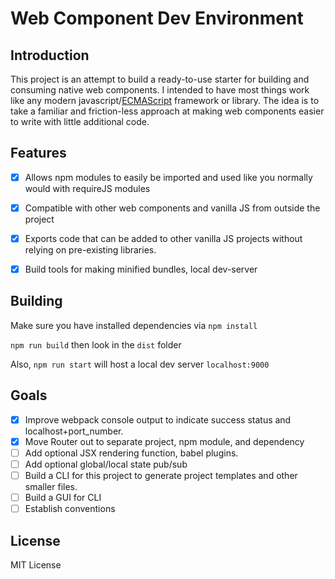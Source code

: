# Web Component Dev Environment
## Introduction

This project is an attempt to build a ready-to-use starter for building and consuming native web components. 
I intended to have most things work like any modern javascript/[ECMAScript] framework or library. The idea is to take a familiar and friction-less approach at making web components easier to write with little additional code.

## Features
 - [x] Allows npm modules to easily be imported and used like you normally would with requireJS modules
 - [x] Compatible with other web components and vanilla JS from outside the project
 - [x] Exports code that can be added to other vanilla JS projects without relying on pre-existing libraries.
 - [x] Build tools for making minified bundles, local dev-server


## Building
Make sure you have installed dependencies via `npm install`

`npm run build` then look in the `dist` folder

Also, `npm run start` will host a local dev server `localhost:9000`


## Goals

 - [x] Improve webpack console output to indicate success status and localhost+port_number.
 - [x] Move Router out to separate project, npm module, and dependency
 - [ ] Add optional JSX rendering function, babel plugins.
 - [ ] Add optional global/local state pub/sub
 - [ ] Build a CLI for this project to generate project templates and other smaller files.
 - [ ] Build a GUI for CLI
 - [ ] Establish conventions

## License
MIT License





[ECMAScript]:<[https://en.wikipedia.org/wiki/ECMAScript](https://en.wikipedia.org/wiki/ECMAScript)>

